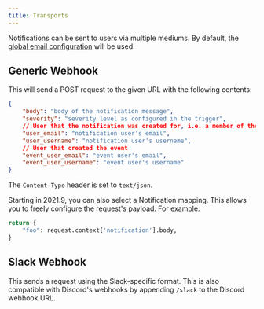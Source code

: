 ```yaml
---
title: Transports
---
```


Notifications can be sent to users via multiple mediums. By default, the [global email configuration](../../install-config/install/docker-compose.mdx#email-configuration-optional-but-recommended) will be used.

## Generic Webhook

This will send a POST request to the given URL with the following contents:

```json
{
    "body": "body of the notification message",
    "severity": "severity level as configured in the trigger",
    // User that the notification was created for, i.e. a member of the group selected in the rule
    "user_email": "notification user's email",
    "user_username": "notification user's username",
    // User that created the event
    "event_user_email": "event user's email",
    "event_user_username": "event user's username"
}
```

The `Content-Type` header is set to `text/json`.

Starting in 2021.9, you can also select a Notification mapping. This allows you to freely configure the request's payload. For example:

```python
return {
    "foo": request.context['notification'].body,
}
```

## Slack Webhook

This sends a request using the Slack-specific format. This is also compatible with Discord's webhooks by appending `/slack` to the Discord webhook URL.
